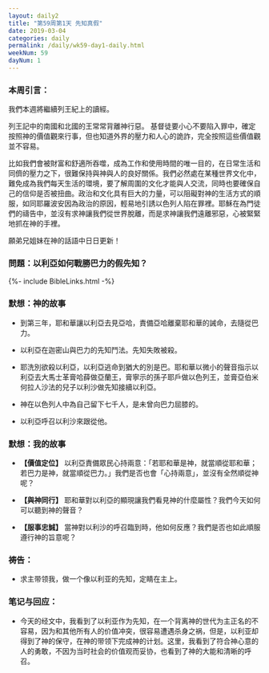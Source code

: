 ```yaml
---
layout: daily2
title: "第59周第1天 先知真假"
date: 2019-03-04
categories: daily
permalink: /daily/wk59-day1-daily.html
weekNum: 59
dayNum: 1
---
```


### 本周引言：
我們本週將繼續列王紀上的讀經。

列王記中的南國和北國的王常常背離神行惡。 基督徒要小心不要陷入罪中，確定按照神的價值觀來行事，但也知道外界的壓力和人心的詭詐，完全按照這些價值觀並不容易。

比如我們會被財富和舒適所吞噬，成為工作和使用時間的唯一目的，在日常生活和同儕的壓力之下，很難保持與神與人的良好關係。我們必然處在某種世界文化中，難免成為我們每天生活的環境，要了解周圍的文化才能與人交流，同時也要確保自己的信仰是否被扭曲。政治和文化具有巨大的力量，可以阻礙對神的生活方式的順服，如同耶羅波安因為政治的原因，輕易地引誘以色列人陷在罪裡。耶穌在為門徒們的禱告中，並沒有求神讓我們從世界脫離，而是求神讓我們遠離邪惡，心被緊緊地抓在神的手裡。

願弟兄姐妹在神的話語中日日更新！

### 問題：以利亞如何戰勝巴力的假先知？

{%- include BibleLinks.html -%}

### 默想：神的故事 
+ 到第三年，耶和華讓以利亞去見亞哈，責備亞哈離棄耶和華的誡命，去隨從巴力。

+ 以利亞在迦密山與巴力的先知鬥法。先知失敗被殺。

+ 耶洗別欲殺以利亞，以利亞逃命到猶大的別是巴。耶和華以微小的聲音指示以利亞去大馬士革膏哈薛做亞蘭王，膏寧示的孫子耶戶做以色列王，並膏亞伯米何拉人沙法的兒子以利沙做先知接續以利亞。

+ 神在以色列人中為自己留下七千人，是未曾向巴力屈膝的。

+ 以利亞呼召以利沙來跟從他。

### 默想：我的故事
+ **【價值定位】** 以利亞責備眾民心持兩意：「若耶和華是神，就當順從耶和華；若巴力是神，就當順從巴力。」我們是否也會「心持兩意」，並沒有全然順從神呢？

+ **【與神同行】** 耶和華對以利亞的顯現讓我們看見神的什麼屬性？我們今天如何可以聽到神的聲音？

+ **【服事忠誠】** 當神對以利沙的呼召臨到時，他如何反應？我們是否也如此順服遵行神的旨意呢？

### 祷告：

+ 求主带领我，做一个像以利亚的先知，定睛在主上。

### 笔记与回应：

+ 今天的经文中，我看到了以利亚作为先知，在一个背离神的世代为主正名的不容易，因为和其他所有人的价值冲突，很容易遭遇杀身之祸，但是，以利亚却得到了神的保守，在神的带领下完成神的计划。这里，我看到了符合神心意的人的勇敢，不因为当时社会的价值观而妥协，也看到了神的大能和清晰的呼召。